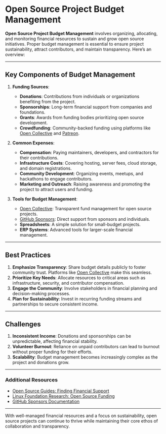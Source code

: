 # Open Source Project Budget Management

**Open Source Project Budget Management** involves organizing, allocating, and monitoring financial resources to sustain and grow open source initiatives. Proper budget management is essential to ensure project sustainability, attract contributors, and maintain transparency. Here’s an overview:

---

## **Key Components of Budget Management**

1. **Funding Sources**:
   - **Donations**: Contributions from individuals or organizations benefiting from the project.
   - **Sponsorships**: Long-term financial support from companies and foundations.
   - **Grants**: Awards from funding bodies prioritizing open source development.
   - **Crowdfunding**: Community-backed funding using platforms like [Open Collective](https://opencollective.com) and [Patreon](https://www.patreon.com).

2. **Common Expenses**:
   - **Compensation**: Paying maintainers, developers, and contractors for their contributions.
   - **Infrastructure Costs**: Covering hosting, server fees, cloud storage, and domain registrations.
   - **Community Development**: Organizing events, meetups, and hackathons to engage contributors.
   - **Marketing and Outreach**: Raising awareness and promoting the project to attract users and funding.

3. **Tools for Budget Management**:
   - [Open Collective](https://opencollective.com): Transparent fund management for open source projects.
   - [GitHub Sponsors](https://github.com/sponsors): Direct support from sponsors and individuals.
   - **Spreadsheets**: A simple solution for small-budget projects.
   - **ERP Systems**: Advanced tools for larger-scale financial management.

---

## **Best Practices**

1. **Emphasize Transparency**: Share budget details publicly to foster community trust. Platforms like [Open Collective](https://opencollective.com) make this seamless.
2. **Prioritize Key Needs**: Allocate resources to critical areas such as infrastructure, security, and contributor compensation.
3. **Engage the Community**: Involve stakeholders in financial planning and decision-making processes.
4. **Plan for Sustainability**: Invest in recurring funding streams and partnerships to secure consistent income.

---

## **Challenges**

1. **Inconsistent Income**: Donations and sponsorships can be unpredictable, affecting financial stability.
2. **Volunteer Burnout**: Reliance on unpaid contributors can lead to burnout without proper funding for their efforts.
3. **Scalability**: Budget management becomes increasingly complex as the project and donations grow.

---

### **Additional Resources**

- [Open Source Guides: Finding Financial Support](https://opensource.guide/getting-paid/)
- [Linux Foundation Research: Open Source Funding](https://linuxfoundation.org/research/)
- [GitHub Sponsors Documentation](https://docs.github.com/en/sponsors)

---

With well-managed financial resources and a focus on sustainability, open source projects can continue to thrive while maintaining their core ethos of collaboration and transparency.